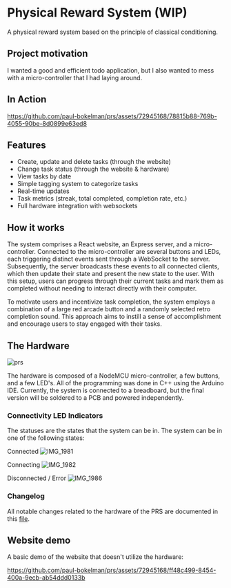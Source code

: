 # Physical Reward System (WIP)

A physical reward system based on the principle of classical conditioning.

## Project motivation

I wanted a good and efficient todo application, but I also wanted to mess with a micro-controller that I had laying around.

## In Action

https://github.com/paul-bokelman/prs/assets/72945168/78815b88-769b-4055-90be-8d0899e63ed8

## Features

- Create, update and delete tasks (through the website)
- Change task status (through the website & hardware)
- View tasks by date
- Simple tagging system to categorize tasks
- Real-time updates
- Task metrics (streak, total completed, completion rate, etc.)
- Full hardware integration with websockets

## How it works

The system comprises a React website, an Express server, and a micro-controller. Connected to the micro-controller are several buttons and LEDs, each triggering distinct events sent through a WebSocket to the server. Subsequently, the server broadcasts these events to all connected clients, which then update their state and present the new state to the user. With this setup, users can progress through their current tasks and mark them as completed without needing to interact directly with their computer.

To motivate users and incentivize task completion, the system employs a combination of a large red arcade button and a randomly selected retro completion sound. This approach aims to instill a sense of accomplishment and encourage users to stay engaged with their tasks.

## The Hardware

![prs](https://github.com/paul-bokelman/prs/assets/72945168/baa7ec56-547c-4103-8898-5f00f84719d9)

The hardware is composed of a NodeMCU micro-controller, a few buttons, and a few LED's. All of the programming was done in C++ using the Arduino IDE. Currently, the system is connected to a breadboard, but the final version will be soldered to a PCB and powered independently.

### Connectivity LED Indicators

The statuses are the states that the system can be in. The system can be in one of the following states:

Connected
![IMG_1981](https://github.com/paul-bokelman/prs/assets/72945168/a4f84c4d-e820-43a6-a7fa-14250e131a73)

Connecting
![IMG_1982](https://github.com/paul-bokelman/prs/assets/72945168/d4fcb914-f2b0-46e1-b56f-6ee290471e4d)

Disconnected / Error
![IMG_1986](https://github.com/paul-bokelman/prs/assets/72945168/6f7f36de-f4b2-4c83-9901-27ec770db67a)

### Changelog

All notable changes related to the hardware of the PRS are documented in this [file](hardware/changelog.md).

## Website demo

A basic demo of the website that doesn't utilize the hardware:

https://github.com/paul-bokelman/prs/assets/72945168/ff48c499-8454-400a-9ecb-ab54ddd0133b
